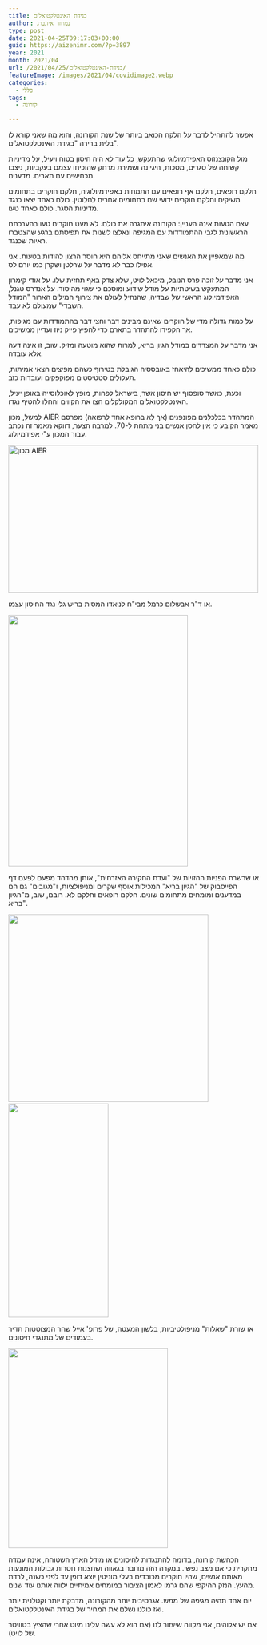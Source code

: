 ```yaml
---
title: בגידת האינטלקטואלים
author: נמרוד איזנברג
type: post
date: 2021-04-25T09:17:03+00:00
guid: https://aizenimr.com/?p=3897
year: 2021
month: 2021/04
url: /2021/04/25/בגידת-האינטלקטואלים/
featureImage: /images/2021/04/covidimage2.webp
categories:
  - כללי
tags:
  - קורונה

---
```

<span lang="he-IL">אפשר להתחיל לדבר על הלקח הכואב ביותר של שנת הקורונה</span><span lang="en-US">, </span><span lang="he-IL">והוא מה שאני קורא לו בלית ברירה </span><span lang="en-US">"</span><span lang="he-IL">בגידת האינטלקטואלים</span><span lang="en-US">".</span>

<span lang="he-IL">מול הקונצנזוס האפידמיולוגי שהתעקש, כל עוד לא היה חיסון בטוח ויעיל, על מדיניות קשוחה של סגרים</span><span lang="en-US">, </span><span lang="he-IL">מסכות</span><span lang="en-US">, </span><span lang="he-IL">היגיינה ושמירת מרחק שהוכיחו עצמם בעקביות</span><span lang="en-US">, </span><span lang="he-IL">ניצבו מכחישים עם תארים</span><span lang="en-US">. </span><span lang="he-IL">מדענים</span><span lang="en-US">.</span>

<span lang="he-IL">חלקם רופאים</span><span lang="en-US">, </span><span lang="he-IL">חלקם אף רופאים עם התמחות באפידמיולוגיה</span><span lang="en-US">, </span><span lang="he-IL">חלקם חוקרים בתחומים משיקים וחלקם חוקרים ידועי שם בתחומים אחרים לחלוטין</span><span lang="en-US">. </span><span lang="he-IL">כולם כאחד יצאו כנגד מדיניות הסגר</span><span lang="en-US">. </span><span lang="he-IL">כולם כאחד טעו</span><span lang="en-US">.</span>

<span lang="he-IL">עצם הטעות אינה העניין</span><span lang="en-US">: </span><span lang="he-IL">הקורונה איתגרה את כולם</span><span lang="en-US">. </span><span lang="he-IL">לא מעט חוקרים טעו בהערכתם הראשונית לגבי ההתמודדות עם המגיפה ונאלצו לשנות את תפיסתם ברגע שהצטברו ראיות שכנגד</span><span lang="en-US">.</span>

<span lang="he-IL">מה שמאפיין את האנשים שאני מתייחס אליהם היא חוסר הרצון להודות בטעות</span><span lang="en-US">. </span><span lang="he-IL">אני אפילו כבר לא מדבר על שרלטן ושקרן כמו יורם לס</span><span lang="en-US">.</span>

<span lang="he-IL">אני מדבר על זוכה פרס הנובל</span><span lang="en-US">, </span><span lang="he-IL">מיכאל לויט</span><span lang="en-US">, </span><span lang="he-IL">שלא צדק באף תחזית שלו</span><span lang="en-US">. </span><span lang="he-IL">על אודי קימרון המתעקש בשיטתיות על מודל שידוע ומוסכם כי שגוי מהיסוד</span><span lang="en-US">. על אנדרס טגנל, האפידמיולוג הראשי של שבדיה, שהנחיל לעולם את צירוף המילים הארור "המודל השבדי" שמעולם לא עבד.</span><span lang="en-US"><br /> </span>

<span lang="he-IL">על כמות גדולה מדי של חוקרים שאינם מבינים דבר וחצי דבר בהתמודדות עם מגיפות</span><span lang="en-US">, </span><span lang="he-IL">אך הקפידו להתהדר בתארם כדי להפיץ פייק ניוז ועדיין ממשיכים</span><span lang="en-US">.</span>

<span lang="he-IL">אני מדבר על המצדדים במודל הגיון בריא</span><span lang="en-US">, </span><span lang="he-IL">למרות שהוא מוטעה ומזיק</span><span lang="en-US">. </span><span lang="he-IL">שוב</span><span lang="en-US">, </span><span lang="he-IL">זו אינה דעה אלא עובדה</span><span lang="en-US">.</span>

<span lang="he-IL">כולם כאחד ממשיכים להיאחז באובססיה הגובלת בטירוף כשהם מפיצים חצאי אמיתות</span><span lang="en-US">, </span><span lang="he-IL">תעלולים סטטיסטים מפוקפקים ועובדות כזב</span><span lang="en-US">.</span>

<span lang="he-IL">וכעת</span><span lang="en-US">, </span><span lang="he-IL">כאשר סופסוף יש חיסון אשר</span><span lang="en-US">, </span><span lang="he-IL">בישראל לפחות</span><span lang="en-US">, </span><span lang="he-IL">מופץ לאוכלוסייה באופן יעיל</span><span lang="en-US">, </span><span lang="he-IL">האינטלקטואלים המקולקלים חצו את הקווים והחלו להטיף נגדו</span><span lang="en-US">. </span>

<span lang="he-IL">למשל, מכון </span><span lang="en-US">AIER </span><span lang="he-IL">המתהדר בכלכלנים מפונפנים </span><span lang="en-US">(</span><span lang="he-IL">אך לא ברופא אחד לרפואה</span><span lang="en-US">) </span><span lang="he-IL">מפרסם מאמר הקובע כי אין לחסן אנשים בני מתחת ל</span><span lang="en-US">-70. למרבה הצער, דווקא מאמר זה נכתב עבור המכון ע"י אפידמיולוג.<br /> </span>

<img decoding="async" loading="lazy" class="aligncenter" src="/images/2021/04/EzyvZ0dX0AE0F9x.jpg" alt="מכון AIER" width="500" height="295" /> 

<span lang="he-IL">או ד</span><span lang="en-US">"</span><span lang="he-IL">ר אבשלום כרמל מבי</span><span lang="en-US">"</span><span lang="he-IL">ח לניאדו המסית בריש גלי נגד החיסון עצמו</span><span lang="en-US">.</span>

<img decoding="async" loading="lazy" class="aligncenter" src="/images/2021/04/Eym4WSsWQAYTO9L.jpg" alt="" width="359" height="503" /> 

<span lang="he-IL">או שרשרת הפניות ההזויות של </span><span lang="en-US">"</span><span lang="he-IL">ועדת החקירה האזרחית</span><span lang="en-US">", </span><span lang="he-IL">אותן מהדהד מפעם לפעם דף הפייסבוק של </span><span lang="en-US">"</span><span lang="he-IL">הגיון בריא</span><span lang="en-US">" </span><span lang="he-IL">המכילות אוסף שקרים ומניפולציות</span><span lang="en-US">, </span><span lang="he-IL">ו</span><span lang="en-US">"</span><span lang="he-IL">מגובים</span><span lang="en-US">" </span><span lang="he-IL">גם הם במדענים ומומחים מתחומים שונים</span><span lang="en-US">. </span><span lang="he-IL">חלקם רופאים וחלקם לא</span><span lang="en-US">. רובם, שוב, מ"הגיון בריא".<br /> </span>

[<img decoding="async" loading="lazy" src="/images/2021/04/EwwBfDRW8AMFHvW.png" alt="" width="400" height="375" />][1]  [<img decoding="async" loading="lazy" src="/images/2021/04/EwmALMFXMAEseMT-200x428.jpg" alt="" width="200" height="428" />][2]

או שורת "שאלות" מניפולטיביות, בלשון המעטה, של פרופ' אייל שחר המצוטטות תדיר בעמודים של מתנגדי חיסונים.

[<img decoding="async" loading="lazy" class="aligncenter" src="/images/2021/04/Et86Nm_XMAECaI9.png" alt="" width="319" height="400" />][3]

<span lang="he-IL">הכחשת קורונה</span><span lang="en-US">, </span><span lang="he-IL">בדומה להתנגדות לחיסונים או מודל הארץ השטוחה</span><span lang="en-US">, </span><span lang="he-IL">אינה עמדה מחקרית כי אם מצב נפשי</span><span lang="en-US">. במקרה הזה מדובר בגאווה ושחצנות חסרות גבולות המונעות מאותם אנשים, שהיו חוקרים מכובדים בעלי מוניטין יוצא דופן עד לפני כשנה, לרדת מהעץ</span><span lang="en-US">. </span><span lang="he-IL">הנזק ההיקפי שהם גרמו לאמון הציבור במומחים אמיתיים ילווה אותנו עוד שנים</span><span lang="en-US">.</span>

<span lang="he-IL">יום אחד תהיה מגיפה </span><span lang="en-US">של ממש</span><span lang="en-US">. </span><span lang="he-IL">אגרסיבית יותר מהקורונה</span><span lang="en-US">, </span><span lang="he-IL">מדבקת יותר וקטלנית יותר ואז כולנו נשלם את המחיר של בגידת האינטלקטואלים</span><span lang="en-US">.</span>

<span lang="he-IL">אם יש אלוהים</span><span lang="en-US">, </span><span lang="he-IL">אני מקווה שיעזור לנו </span><span lang="en-US">(</span><span lang="he-IL">אם הוא לא עשה עלינו מיוט אחרי שהציץ בטוויטר של לויט</span><span lang="en-US">).</span>

 [1]: /images/2021/04/EwwBfDRW8AMFHvW.png
 [2]: /images/2021/04/EwmALMFXMAEseMT.jpg
 [3]: /images/2021/04/Et86Nm_XMAECaI9.png